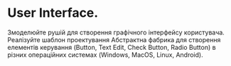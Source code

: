 User Interface.
=======================

Змоделюйте рушій для створення графічного інтерфейсу користувача. Реалізуйте шаблон проектування Абстрактна фабрика для створення елементів керування (Button, Text Edit, Check Button, Radio Button) в різних операційних системах (Windows, MacOS, Linux, Android).